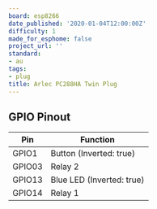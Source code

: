 ```yaml
---
board: esp8266
date_published: '2020-01-04T12:00:00Z'
difficulty: 1
made_for_esphome: false
project_url: ''
standard:
- au
tags:
- plug
title: Arlec PC288HA Twin Plug
---
```


## GPIO Pinout

| Pin    | Function                  |
| ------ | ------------------------- |
| GPIO1  | Button (Inverted: true)   |
| GPIO03 | Relay 2                   |
| GPIO13 | Blue LED (Inverted: true) |
| GPIO14 | Relay 1                   |